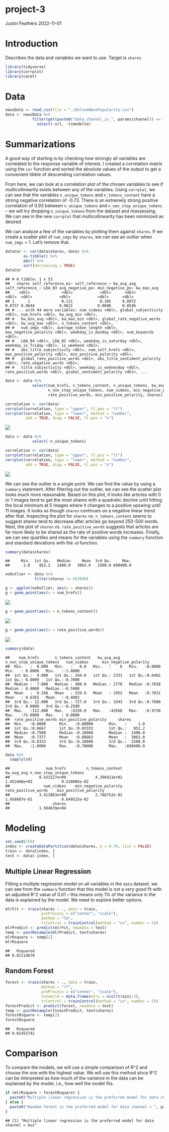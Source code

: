 project-3
================
Justin Feathers
2022-11-01

# Introduction

Describes the data and variables we want to use. Target is `shares`

``` r
library(tidyverse)
library(corrplot)
library(caret)
```

# Data

``` r
newsData <- read_csv(file = "./OnlineNewsPopularity.csv")
data <- newsData %>% 
            filter(get(paste0("data_channel_is_", params$channel)) == 1) %>%
              select(-url, -timedelta)
```

# Summarizations

A good way of starting is by checking how strongly all variables are
correlated to the response variable of interest. I created a correlation
matrix using the `cor` function and sorted the absolute values of the
output to get a convenient tibble of descending correlation values.

From here, we can look at a correlation plot of the chosen variables to
see if multicollinearity exists between any of the variables. Using
`corrplot`, we can see that the variables `n_unique_tokens` and
`n_tokens_content` have a strong negative correlation of -0.73. There is
an extremely strong positive correlation of 0.93 between
`n_unique_tokens` and `n_non_stop_unique_tokens` – we will try dropping
`n_unique_tokens` from the dataset and reassessing. We can see in the
new `corrplot` that multicollinearity has been minimized as desired.

We can analyze a few of the variables by plotting them against `shares`.
If we create a scatter plot of `num_imgs` by `shares`, we can see an
outlier when `num_imgs` = 1. Let’s remove that.

``` r
dataCor <- cor(data$shares, data) %>%
        as.tibble() %>%
        abs() %>%
        sort(decreasing = TRUE)
dataCor
```

    ## # A tibble: 1 x 53
    ##   shares self_reference_mi~ self_reference_~ kw_avg_avg self_reference_~ LDA_03 avg_negative_po~ min_negative_po~ kw_max_avg
    ##    <dbl>              <dbl>            <dbl>      <dbl>            <dbl>  <dbl>            <dbl>            <dbl>      <dbl>
    ## 1      1              0.111            0.105     0.0872           0.0757 0.0644           0.0621           0.0606     0.0546
    ## # ... with 44 more variables: num_videos <dbl>, global_subjectivity <dbl>, num_hrefs <dbl>, kw_avg_min <dbl>,
    ## #   kw_min_avg <dbl>, kw_max_min <dbl>, global_rate_negative_words <dbl>, kw_avg_max <dbl>, n_tokens_content <dbl>,
    ## #   num_imgs <dbl>, average_token_length <dbl>, max_negative_polarity <dbl>, weekday_is_monday <dbl>, num_keywords <dbl>,
    ## #   LDA_04 <dbl>, LDA_02 <dbl>, weekday_is_saturday <dbl>, weekday_is_friday <dbl>, is_weekend <dbl>,
    ## #   abs_title_subjectivity <dbl>, num_self_hrefs <dbl>, max_positive_polarity <dbl>, min_positive_polarity <dbl>,
    ## #   global_rate_positive_words <dbl>, abs_title_sentiment_polarity <dbl>, rate_negative_words <dbl>,
    ## #   title_subjectivity <dbl>, weekday_is_wednesday <dbl>, rate_positive_words <dbl>, global_sentiment_polarity <dbl>, ...

``` r
data <- data %>% 
            select(num_hrefs, n_tokens_content, n_unique_tokens, kw_avg_avg,
                   n_non_stop_unique_tokens, num_videos, min_negative_polarity,
                   rate_positive_words, min_positive_polarity, shares)

correlation <- cor(data)
corrplot(correlation, type = "upper", tl.pos = "lt")
corrplot(correlation, type = "lower", method = "number",
         add = TRUE, diag = FALSE, tl.pos = "n")
```

![](bus_files/figure-gfm/unnamed-chunk-3-1.png)<!-- -->

``` r
data <- data %>%
            select(-n_unique_tokens)

correlation <- cor(data)
corrplot(correlation, type = "upper", tl.pos = "lt")
corrplot(correlation, type = "lower", method = "number",
         add = TRUE, diag = FALSE, tl.pos = "n")
```

![](bus_files/figure-gfm/unnamed-chunk-3-2.png)<!-- -->

We can see the outlier is a single point. We can find the value by using
a `summary` statement. After filtering out the outlier, we can see the
scatter plot looks much more reasonable. Based on this plot, it looks
like articles with 0 or 1 images tend to get the most shares with a
quadratic decline until hitting the local minimum at 5 images where it
changes to a positive upswing until 11 images. It looks as though
`shares` continues on a negative linear trend after that. Inspecting the
plot for `shares` vs. `n_tokens_content` seems to suggest shares tend to
decrease after articles go beyond 250-500 words. Next, the plot of
`shares` vs. `rate_positive_words` suggests that articles are far more
likely to be shared as the rate of positive words increases. Finally, we
can see quartiles and means for the variables using the `summary`
function and standard deviations with the `sd` function.

``` r
summary(data$shares)
```

    ##     Min.  1st Qu.   Median     Mean  3rd Qu.     Max. 
    ##      1.0    952.2   1400.0   3063.0   2500.0 690400.0

``` r
noOutlier <- data %>%
             filter(shares != 663600)

g <- ggplot(noOutlier, aes(y = shares))
g + geom_point(aes(x = num_hrefs))
```

![](bus_files/figure-gfm/unnamed-chunk-4-1.png)<!-- -->

``` r
g + geom_point(aes(x = n_tokens_content))
```

![](bus_files/figure-gfm/unnamed-chunk-4-2.png)<!-- -->

``` r
g + geom_point(aes(x = rate_positive_words))
```

![](bus_files/figure-gfm/unnamed-chunk-4-3.png)<!-- -->

``` r
summary(data)
```

    ##    num_hrefs       n_tokens_content   kw_avg_avg    n_non_stop_unique_tokens   num_videos      min_negative_polarity
    ##  Min.   :  0.000   Min.   :   0.0   Min.   :    0   Min.   :0.0000           Min.   : 0.0000   Min.   :-1.0000      
    ##  1st Qu.:  4.000   1st Qu.: 244.0   1st Qu.: 2331   1st Qu.:0.6482           1st Qu.: 0.0000   1st Qu.:-0.7000      
    ##  Median :  7.000   Median : 400.0   Median : 2770   Median :0.7038           Median : 0.0000   Median :-0.5000      
    ##  Mean   :  9.356   Mean   : 539.9   Mean   : 2952   Mean   :0.7031           Mean   : 0.6365   Mean   :-0.4802      
    ##  3rd Qu.: 12.000   3rd Qu.: 727.0   3rd Qu.: 3343   3rd Qu.:0.7600           3rd Qu.: 0.0000   3rd Qu.:-0.2500      
    ##  Max.   :122.000   Max.   :6336.0   Max.   :43568   Max.   :0.9730           Max.   :75.0000   Max.   : 0.0000      
    ##  rate_positive_words min_positive_polarity     shares        
    ##  Min.   :0.0000      Min.   :0.00000       Min.   :     1.0  
    ##  1st Qu.:0.6667      1st Qu.:0.03333       1st Qu.:   952.2  
    ##  Median :0.7500      Median :0.10000       Median :  1400.0  
    ##  Mean   :0.7377      Mean   :0.08663       Mean   :  3063.0  
    ##  3rd Qu.:0.8333      3rd Qu.:0.10000       3rd Qu.:  2500.0  
    ##  Max.   :1.0000      Max.   :0.70000       Max.   :690400.0

``` r
data %>%
  sapply(sd)
```

    ##                num_hrefs         n_tokens_content               kw_avg_avg n_non_stop_unique_tokens 
    ##             8.433127e+00             4.398421e+02             1.452468e+03             9.510005e-02 
    ##               num_videos    min_negative_polarity      rate_positive_words    min_positive_polarity 
    ##             3.413863e+00             2.746752e-01             1.458887e-01             6.649515e-02 
    ##                   shares 
    ##             1.504639e+04

# Modeling

``` r
set.seed(250)
index <- createDataPartition(data$shares, p = 0.70, list = FALSE)
train <- data[index, ]
test <- data[-index, ]
```

## Multiple Linear Regression

Fitting a multiple regression model on all variables in the `data`
dataset, we can see from the `summary` function that this model is not a
very good fit with an adjusted R^2 value of 0.01 – this means only 1% of
the variance in the data is explained by the model. We need to explore
better options.

``` r
mlrFit <- train(shares ~ ., data = train,
                preProcess = c("center", "scale"),
                method = "lm",
                trControl = trainControl(method = "cv", number = 5))
mlrPredict <- predict(mlrFit, newdata = test)
temp <- postResample(mlrPredict, test$shares)
mlrRsquare <- temp[2]
mlrRsquare
```

    ##   Rsquared 
    ## 0.02114678

## Random Forest

``` r
forest <- train(shares ~ ., data = train,
                method = "rf",
                preProcess = c("center", "scale"),
                tuneGrid = data.frame(mtry = ncol(train)/3),
                trControl = trainControl(method = "cv", number = 5))
forestPredict <- predict(forest, newdata = test)
temp <- postResample(forestPredict, test$shares)
forestRsquare <- temp[2]
forestRsquare
```

    ##   Rsquared 
    ## 0.01452742

# Comparison

To compare the models, we will use a simple comparison of R^2 and choose
the one with the highest value. We will use this method since R^2 can be
interpreted as how much of the variance in the data can be explained by
the model, i.e., how well the model fits.

``` r
if (mlrRsquare > forestRsquare) {
  paste0("Multiple linear regression is the preferred model for data channel = ", params$channel)
} else {
  paste0("Random forest is the preferred model for data channel = ", params$channel)
} 
```

    ## [1] "Multiple linear regression is the preferred model for data channel = bus"
